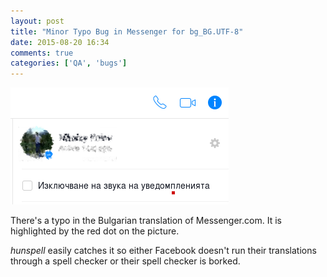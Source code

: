 ```yaml
---
layout: post
title: "Minor Typo Bug in Messenger for bg_BG.UTF-8"
date: 2015-08-20 16:34
comments: true
categories: ['QA', 'bugs']
---
```


![Messenger typo](/images/messenger_typo.png "Messenger typo")

There's a typo in the Bulgarian translation of Messenger.com.
It is highlighted by the red dot on the picture.

*hunspell* easily catches it so either Facebook doesn't run their
translations through a spell checker or their spell checker is
borked.
